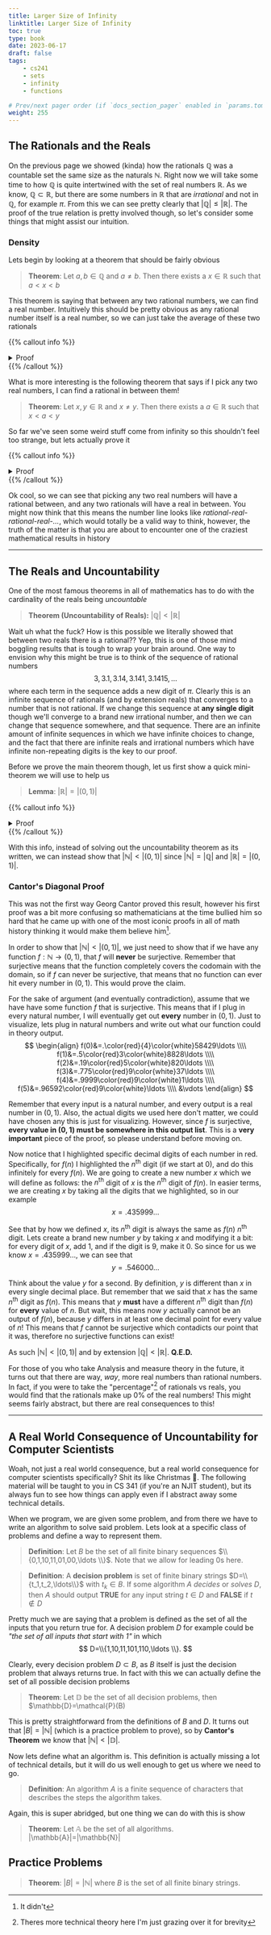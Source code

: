 ```yaml
---
title: Larger Size of Infinity
linktitle: Larger Size of Infinity
toc: true
type: book
date: 2023-06-17
draft: false
tags:
    - cs241
    - sets
    - infinity
    - functions

# Prev/next pager order (if `docs_section_pager` enabled in `params.toml`)
weight: 255
---
```


## The Rationals and the Reals

On the previous page we showed (kinda) how the rationals $\mathbb{Q}$ was a countable set the same size as the naturals $\mathbb{N}$. Right now we will take some time to how $\mathbb{Q}$ is quite intertwined with the set of real numbers $\mathbb{R}$. As we know, $\mathbb{Q}\subset\mathbb{R}$, but there are some numbers in $\mathbb{R}$ that are *irrational* and not in $\mathbb{Q}$, for example $\pi$. From this we can see pretty clearly that $|\mathbb{Q}|\leq |\mathbb{R}|$. The proof of the true relation is pretty involved though, so let's consider some things that might assist our intuition.

### Density

Lets begin by looking at a theorem that should be fairly obvious

> **Theorem**: Let $a,b\in\mathbb{Q}$ and $a\neq b$. Then there exists a $x\in\mathbb{R}$ such that $a<x<b$

This theorem is saying that between any two rational numbers, we can find a real number. Intuitively this should be pretty obvious as any rational number itself is a real number, so we can just take the average of these two rationals

{{% callout info %}}
<details>
<summary>Proof</summary>
Consider $x=\frac{a+b}{2}$. Since adding two fractions and dividing by $2$ will just give another fraction, then we know that $x\in\mathbb{Q}$ which by extension means that $x\in\mathbb{R}$
</br>
QED
</details>
{{% /callout %}}

What is more interesting is the following theorem that says if I pick any two real numbers, I can find a rational in between them!

> **Theorem**: Let $x,y\in\mathbb{R}$ and $x\neq y$. Then there exists a $a\in\mathbb{R}$ such that $x<a<y$

So far we've seen some weird stuff come from infinity so this shouldn't feel too strange, but lets actually prove it

{{% callout info %}}
<details>
<summary>Proof</summary>
To begin, if $x<0$ and $y>0$ then we can choose $a=0$. We will prove this for $x,y>0$ but the proof can be modified for the case in which they are both less. </br>
Let $\varepsilon=y-x$, and choose $n\in\mathbb{N}$ such that $\frac{1}{n}< \varepsilon$ (the fact we can do this is called the Archimedean property). Now let $m\in\mathbb{N}$ be the smallest value of $m$ such that $\frac{m}{n} < x$. Since $\frac{1}{n}< \varepsilon=y-x$, then we know that $\frac{m}{n}+\frac{1}{n} < y$. But we know that $m$ was the smallest value such that $\frac{m}{n}< x$ so $\frac{m+1}{n}>x$. Let $a=\frac{m+1}{n}$ which implies $x< a< y$.
</br>
QED
</details>
{{% /callout %}}

Ok cool, so we can see that picking any two real numbers will have a rational between, and any two rationals will have a real in between. You might now think that this means the number line looks like *rational-real-rational-real-...*, which would totally be a valid way to think, however, the truth of the matter is that you are about to encounter one of the craziest mathematical results in history

---

## The Reals and Uncountability

One of the most famous theorems in all of mathematics has to do with the cardinality of the reals being *uncountable*

>**Theorem (Uncountability of Reals):** $|\mathbb{Q}|<|\mathbb{R}|$

Wait uh what the fuck? How is this possible we literally showed that between two reals there is a rational?? Yep, this is one of those mind boggling results that is tough to wrap your brain around. One way to envision why this might be true is to think of the sequence of rational numbers
$$
3, 3.1, 3.14, 3.141, 3.1415,\ldots
$$
where each term in the sequence adds a new digit of $\pi$. Clearly this is an infinite sequence of rationals (and by extension reals) that converges to a number that is not rational. If we change this sequence at **any single digit** though we'll converge to a brand new irrational number, and then we can change that sequence somewhere, and that sequence. There are an infinite amount of infinite sequences in which we have infinite choices to change, and the fact that there are infinite reals and irrational numbers which have infinite non-repeating digits is the key to our proof.

Before we prove the main theorem though, let us first show a quick mini-theorem we will use to help us

> **Lemma**: $|\mathbb{R}|=|(0,1)|$

{{% callout info %}}
<details>
<summary>Proof</summary>
Consider the function $f:\mathbb{R}\rightarrow (0,1)$ as $f(x) = \frac{\arctan(x)}{\pi}+\frac{1}{2}$. This function is bijective as it has inverse function on this domain $f^{-1}(x)=\tan\left(\pi x-\frac{\pi}{2}\right)$
</br>
QED
</details>
{{% /callout %}}

With this info, instead of solving out the uncountability theorem as its written, we can instead show that $|\mathbb{N}|<|(0,1)|$ since $|\mathbb{N}|=|\mathbb{Q}|$ and $|\mathbb{R}|=|(0,1)|$.

### Cantor's Diagonal Proof

This was not the first way Georg Cantor proved this result, however his first proof was a bit more confusing so mathematicians at the time bullied him so hard that he came up with one of the most iconic proofs in all of math history thinking it would make them believe him[^1].

In order to show that $|\mathbb{N}|<|(0,1)|$, we just need to show that if we have any function $f:\mathbb{N}\rightarrow (0,1)$, that $f$ will **never** be surjective. Remember that surjective means that the function completely covers the codomain with the domain, so if $f$ can never be surjective, that means that no function can ever hit every number in $(0,1)$. This would prove the claim.

For the sake of argument (and eventually contradiction), assume that we have have some function $f$ that is surjective. This means that if I plug in every natural number, I will eventually get out **every** number in $(0,1)$. Just to visualize, lets plug in natural numbers and write out what our function could in theory output.
$$
\begin{align}
f(0)&=.\color{red}{4}\color{white}58429\ldots \\\\
f(1)&=.5\color{red}3\color{white}8828\ldots \\\\
f(2)&=.19\color{red}5\color{white}820\ldots \\\\
f(3)&=.775\color{red}9\color{white}37\ldots \\\\
f(4)&=.9999\color{red}9\color{white}1\ldots \\\\
f(5)&=.96592\color{red}9\color{white}\ldots \\\\
&\vdots
\end{align}
$$

Remember that every input is a natural number, and every output is a real number in $(0,1)$. Also, the actual digits we used here don't matter, we could have chosen any this is just for visualizing. However, since $f$ is surjective, **every value in $(0,1)$ must be somewhere in this output list**. This is a **very important** piece of the proof, so please understand before moving on.

Now notice that I highlighted specific decimal digits of each number in red. Specifically, for $f(n)$ I highlighted the $n^{\text{th}}$ digit (if we start at $0$), and do this infinitely for every $f(n)$. We are going to create a new number $x$ which we will define as follows: the $n^{\text{th}}$ digit of $x$ is the $n^{\text{th}}$ digit of $f(n)$. In easier terms, we are creating $x$ by taking all the digits that we highlighted, so in our example
$$
x = .435999\ldots
$$

See that by how we defined $x$, its $n^{\text{th}}$ digit is always the same as $f(n)$ $n^{\text{th}}$ digit. Lets create a brand new number $y$ by taking $x$ and modifying it a bit: for every digit of $x$, add $1$, and if the digit is $9$, make it $0$. So since for us we know $x=.435999\ldots$, we can see that
$$
y = .546000\ldots
$$

Think about the value $y$ for a second. By definition, $y$ is different than $x$ in every single decimal place. But remember that we said that $x$ has the same $n^{\text{th}}$ digit as $f(n)$. This means that $y$ **must** have a different $n^{\text{th}}$ digit than $f(n)$ for **every** value of $n$. But wait, this means now $y$ actually cannot be an output of $f(n)$, because $y$ differs in at least one decimal point for every value of $n$! This means that $f$ cannot be surjective which contadicts our point that it was, therefore no surjective functions can exist!

As such $|\mathbb{N}|<|(0,1)|$ and by extension $|\mathbb{Q}|<|\mathbb{R}|$. **Q.E.D.**

For those of you who take Analysis and measure theory in the future, it turns out that there are way, *way*, more real numbers than rational numbers. In fact, if you were to take the "percentage"[^2] of rationals vs reals, you would find that the rationals make up $0\%$ of the real numbers! This might seems fairly abstract, but there are real consequences to this!

---

## A Real World Consequence of Uncountability for Computer Scientists

Woah, not just a real world consequence, but a real world consequence for computer scientists specifically? Shit its like Christmas 🎅. The following material will be taught to you in CS $341$ (if you're an NJIT student), but its always fun to see how things can apply even if I abstract away some technical details.

When we program, we are given some problem, and from there we have to write an algorithm to solve said problem. Lets look at a specific class of problems and define a way to represent them.

> **Definition**: Let $B$ be the set of all finite binary sequences $\\{0,1,10,11,01,00,\ldots \\}$. Note that we allow for leading $0$s here.

> **Definition**: A **decision problem** is set of finite binary strings $D=\\{t_1,t_2,\ldots\\}$ with $t_k\in B$. If some algorithm $A$ *decides* or *solves* $D$, then $A$ should output **TRUE** for any input string $t\in D$ and **FALSE** if $t\not\in D$

Pretty much we are saying that a problem is defined as the set of all the inputs that you return true for. A decision problem $D$ for example could be *"the set of all inputs that start with $1$"* in which
$$
D=\\{1,10,11,101,110,\ldots \\}.
$$

Clearly, every decision problem $D\subset B$, as $B$ itself is just the decision problem that always returns true. In fact with this we can actually define the set of all possible decision problems

> **Theorem**: Let $\mathbb{D}$ be the set of all decision problems, then $\mathbb{D}=\mathcal{P}(B)

This is pretty straightforward from the definitions of $B$ and $D$. It turns out that $|B|=|\mathbb{N}|$ (which is a practice problem to prove), so by **Cantor's Theorem** we know that $|\mathbb{N}|<|\mathbb{D}|$.

Now lets define what an algorithm is. This definition is actually missing a lot of technical details, but it will do us well enough to get us where we need to go.

> **Definition**: An algorithm $A$ is a finite sequence of characters that describes the steps the algorithm takes.

Again, this is super abridged, but one thing we can do with this is show

> **Theorem**: Let $\mathbb{A}$ be the set of all algorithms. |\mathbb{A}|=|\mathbb{N}|

## Practice Problems

> **Theorem**: $|B|=|\mathbb{N}|$ where $B$ is the set of all finite binary strings.

[^1]: It didn't
[^2]: Theres more technical theory here I'm just grazing over it for brevity